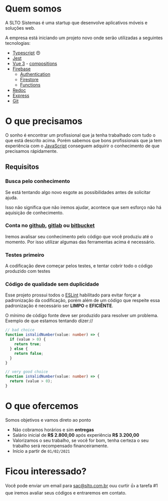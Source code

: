 # Quem somos

A SLTO Sistemas é uma startup que desenvolve aplicativos móveis e soluções web.

A empresa está iniciando um projeto novo onde serão utilizadas a seguintes tecnologias:

- [Typescript](https://www.typescriptlang.org/) :heart_eyes:
- [Jest](https://jestjs.io/)
- [Vue 3](https://v3.vuejs.org/) - [compositions](https://v3.vuejs.org/api/composition-api.html)
- [Firebase](https://firebase.google.com/)
  - [Authentication](https://firebase.google.com/docs/auth)
  - [Firestore](https://firebase.google.com/docs/firestore)
  - [Functions](https://firebase.google.com/docs/functions)
- [Redoc](https://github.com/Redocly/redoc)
- [Express](http://expressjs.com/)
- [Git](https://git-scm.com/)

# O que precisamos

O sonho é encontrar um profissional que ja tenha trabalhado com tudo o que está descrito acima.
Porém sabemos que bons profissionais que ja tem experiência com o [JavaScript](https://developer.mozilla.org/pt-BR/docs/Web/JavaScript) conseguem adquirir o conhecimento de que precisamos rápidamente.

## Requisitos

### Busca pelo conhecimento

Se está tentando algo novo esgote as possibilidades antes de solicitar ajuda.

Isso não significa que não iremos ajudar, acontece que sem esforço não há aquisição de conhecimento.

### Conta no [github](https://github.com/), [gitlab](https://gitlab.com/) ou [bitbucket](https://bitbucket.org/)

Iremos avalisar seu conhecimento pelo código que você produziu até o momento.
Por isso utilizar algumas das ferramentas acima é necessário.

### Testes primeiro

A codificação deve começar pelos testes, e tentar cobrir todo o código produzido com testes

### Código de qualidade sem duplicidade

Esse projeto prossui todos o [ESLint](https://eslint.org/) habilitado para evitar
forçar a padronização da codificação, porém além de um código que respeite essa padronização
é necessário ser **LIMPO** e **EFICIÊNTE**.

O mínimo de código fonte deve ser produzido para resolver um problema.
Exemplo de que estamos tentando dizer://

```typescript
// bad choice
function isValidNumber(value: number) => {
  if (value > 0) {
    return true;
  } else {
    return false;
  }
}

// very good choice
function isValidNumber(value: number) => {
  return (value > 0);
}
```

# O que ofercemos

Somos objetivos e vamos direto ao ponto

- Não cobramos horários e sim **entregas**
- Salário inicial de **R$ 2.800,00** após experiência **R$ 3.200,00**
- Valorizamos o seu trabalho, se você for bom, tenha certeza o seu trabalho será recompensado financeiramente.
- Início a partir de `01/02/2021`

# Ficou interessado?

Você pode enviar um email para [sac@slto.com.br](mailto:sac@slto.com.br)
ouu curtir :thumbsup: a tarefa #1 que iremos avaliar seus códigos e entraremos em contato.















